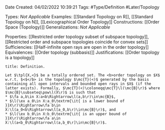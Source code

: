 <div class="topSpace"></div>

Date Created: 04/02/2022 10:39:21
Tags: #Type/Definition #Later/Topology

Types: <i>Not Applicable</i>
Examples: [[Standard Topology on R]], [[Standard Topology on N]], [[Lexicographical Order Topology]]
Constructions: [[Order Space (Topology)]]
Generalizations: <i>Not Applicable</i>

Properties: [[Restricted order topology subset of subspace topology]], [[Restricted order and subspace topologies coincide for convex sets]]
Sufficiencies: [[Half-infinite open rays are open in the order topology]]
Equivalences: [[Order topology (subbasis)]]
Justifications: [[Order topology is a topology]]

``` ad-Definition
title: Definition.

Let $\tpl{X,<}$ be a totally ordered set. The <b>order topology on $X$ w.r.t. $<$</b> is the topology $\mc{T}(<)$ generated by the basis containing all open intervals and bounded open rays in $X$ (if the latter exists). Formally, $\mc{T}(<)\coloneqq\mc{T}\l(\mc{B}\r)$ where $\mc{B}\subseteq\pow\l(X\r)$ is such that
* $\fa a,b\in X:a<b\Rightarrow\l(a,b\r)\in\mc{B}$,
* $\l(\ex a_0\in X:a_0\textrm{\it{ is a lower bound of }}X\r)\Rightarrow\fa b\in X:\l(a_0<b\Rightarrow\l[a_0,b\r)\in\mc{B}\r)$, and
* $\l(\ex b_0\in X:b_0\textrm{\it{ is an upper bound of }}X\r)\Rightarrow\fa a\in X:\l(a<b_0\Rightarrow\l(a,b_0\r]\in\mc{B}\r)$.

```
